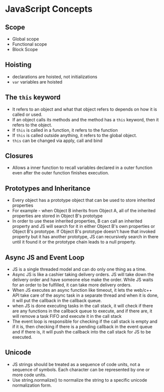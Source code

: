 # JavaScript Concepts

## Scope
- Global scope
- Functional scope
- Block Scope

## Hoisting
- declarations are hoisted, not initializations
- `var` variables are hoisted

## The `this` keyword
- It refers to an object and what that object refers to depends on how it is called or used.
- If an object calls its methods and the method has a `this` keyword, then it refers to the object.
- If `this` is called in a function, it refers to the function
- If `this` is called outside anything, it refers to the global object.
- `this` can be changed via apply, call and bind

## Closures
- Allows a inner function to recall variables declared in a outer function even after the outer function finishes execution.

## Prototypes and Inheritance
- Every object has a prototype object that can be used to store inherited properties
- For example - when Object B inherits from Object A, all of the inherited properties are stored in Object B's prototype
- In order to use these inherited properties, B can call an inherited property and JS will search for it in either Object B's own properties or Object B's prototype. If Object B's prototype doesn't have that invoked property but it has another prototype, JS can recursively search in there until it found it or the prototype chain leads to a null property.

## Async JS and Event Loop
- JS is a single threaded model and can do only one thing as a time.
- Async JS is like a cashier taking delivery orders. JS will take down the delivery order and have someone else make the order. While JS waits for an order to be fulfilled, it can take more delivery orders.
- When JS executes an async function like timeout, it lets the web/c++ API take care of the async task in a separate thread and when it is done, it will put the callback in the callback queue.
- when JS is done executing tasks in the call stack, it will check if there are any functions in the callback queue to execute, and if there are, it will remove a task FIFO and execute it in the call stack
- The event loop is responsible for checking if the call stack is empty and if it is, then checking if there is a pending callback in the event queue and if there is, it will push the callback into the call stack for JS to be executed.


## Unicode
- JS strings should be treated as a sequence of code units, not a sequence of symbols. Each character can be represented by one or more code units.
- Use string.normalize() to normalize the string to a specific unicode normalization form.
